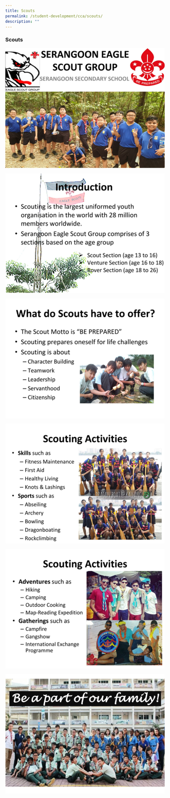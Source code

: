 ```yaml
---
title: Scouts
permalink: /student-development/cca/scouts/
description: ""
---
```


### Scouts

![](/images/scouts1.jpg)

![](/images/scouts2.jpg)

![](/images/scouts3.jpg)

![](/images/scouts4.jpg)

![](/images/scouts5.jpg)

![](/images/scouts6.jpg)
